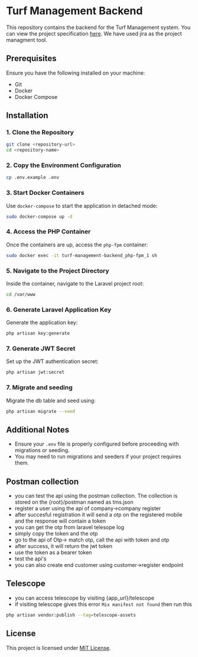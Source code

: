 # Turf Management Backend

This repository contains the backend for the Turf Management system. You can view the project specification [here](https://docs.google.com/document/d/1nMc5BU3PvIJLAgdNgFG4Ca_xGuTRBv_7cLsAfWrUg9A/edit?usp=sharing). We have used jira as the project managment tool.

## Prerequisites

Ensure you have the following installed on your machine:

- Git
- Docker
- Docker Compose

## Installation

### 1. Clone the Repository

```bash
git clone <repository-url>
cd <repository-name>
```

### 2. Copy the Environment Configuration

```bash
cp .env.example .env
```

### 3. Start Docker Containers

Use `docker-compose` to start the application in detached mode:

```bash
sudo docker-compose up -d
```

### 4. Access the PHP Container

Once the containers are up, access the `php-fpm` container:

```bash
sudo docker exec -it turf-management-backend_php-fpm_1 sh
```

### 5. Navigate to the Project Directory

Inside the container, navigate to the Laravel project root:

```bash
cd /var/www
```

### 6. Generate Laravel Application Key

Generate the application key:

```bash
php artisan key:generate
```

### 7. Generate JWT Secret

Set up the JWT authentication secret:

```bash
php artisan jwt:secret
```

### 7. Migrate and seeding

Migrate the db table and seed using:

```bash
php artisan migrate --seed
```

## Additional Notes

- Ensure your `.env` file is properly configured before proceeding with migrations or seeding.
- You may need to run migrations and seeders if your project requires them.

## Postman collection

- you can test the api using the postman collection. The collection is stored on the {root}/postman named as tms.json
- register a user using the api of company->company register
- after succesful registration it will send a otp on the registered mobile and the response will contain a token
- you can get the otp from laravel telesope log
- simply copy the token and the otp
- go to the api of Otp-> match otp, call the api with token and otp
- after success, it will return the jwt token
- use the token as a bearer token
- test the api's
- you can also create end customer using customer->register endpoint

## Telescope

- you can access telescope by visiting {app_url}/telescope
- if visiting telescope gives this error `Mix manifest not found` then run this


```bash
php artisan vendor:publish --tag=telescope-assets
```

## License

This project is licensed under [MIT License](LICENSE).
```